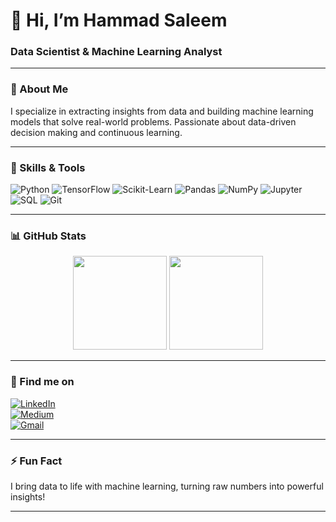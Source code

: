 # 👋 Hi, I’m Hammad Saleem  
### Data Scientist & Machine Learning Analyst

---

### 👀 About Me  
I specialize in extracting insights from data and building machine learning models that solve real-world problems. Passionate about data-driven decision making and continuous learning.

---

### 🚀 Skills & Tools  

<div>
  <img alt="Python" src="https://img.shields.io/badge/Python-3670A0?style=for-the-badge&logo=python&logoColor=ffdd54" />
  <img alt="TensorFlow" src="https://img.shields.io/badge/TensorFlow-FF6F00?style=for-the-badge&logo=tensorflow&logoColor=white" />
  <img alt="Scikit-Learn" src="https://img.shields.io/badge/scikit--learn-F7931E?style=for-the-badge&logo=scikit-learn&logoColor=white" />
  <img alt="Pandas" src="https://img.shields.io/badge/Pandas-150458?style=for-the-badge&logo=pandas&logoColor=white" />
  <img alt="NumPy" src="https://img.shields.io/badge/NumPy-013243?style=for-the-badge&logo=NumPy&logoColor=white" />
  <img alt="Jupyter" src="https://img.shields.io/badge/Jupyter-F37626?style=for-the-badge&logo=jupyter&logoColor=white" />
  <img alt="SQL" src="https://img.shields.io/badge/SQL-4479A1?style=for-the-badge&logo=postgresql&logoColor=white" />
  <img alt="Git" src="https://img.shields.io/badge/Git-F05032?style=for-the-badge&logo=git&logoColor=white" />
</div>

---

### 📊 GitHub Stats

<p align="center">
  <img src="https://github-readme-stats.vercel.app/api?username=hammadsaleem28&show_icons=true&theme=tokyonight&count_private=true&hide_title=true&hide=issues" height="150" />
  <img src="https://github-readme-stats.vercel.app/api/top-langs/?username=hammadsaleem28&layout=compact&theme=tokyonight" height="150" />
</p>

---

### 💼 Find me on

[![LinkedIn](https://img.shields.io/badge/LinkedIn-%230077B5.svg?style=for-the-badge&logo=linkedin&logoColor=white)](https://linkedin.com/in/hammadsaleem28)  
[![Medium](https://img.shields.io/badge/Medium-%23000000.svg?style=for-the-badge&logo=medium&logoColor=white)](https://medium.com/@hammadsaleem28)  
[![Gmail](https://img.shields.io/badge/Gmail-D14836?style=for-the-badge&logo=gmail&logoColor=white)](mailto:hammadsaleem.ds@gmail.com)

---

### ⚡ Fun Fact  
I bring data to life with machine learning, turning raw numbers into powerful insights!

---
